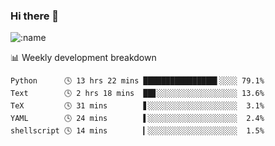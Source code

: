 ### Hi there 👋

<!--
**lv2020/lv2020** is a ✨ _special_ ✨ repository because its `README.md` (this file) appears on your GitHub profile.

Here are some ideas to get you started:

- 🔭 I’m currently working on ...
- 🌱 I’m currently learning ...
- 👯 I’m looking to collaborate on ...
- 🤔 I’m looking for help with ...
- 💬 Ask me about ...
- 📫 How to reach me: ...
- 😄 Pronouns: ...
- ⚡ Fun fact: ...
-->
![:name](https://count.getloli.com/get/@:lv2020)
 <!-- waka-box start -->
📊 Weekly development breakdown
```text
Python      🕓 13 hrs 22 mins ████████████████▌░░░░ 79.1%
Text        🕓 2 hrs 18 mins  ██▊░░░░░░░░░░░░░░░░░░ 13.6%
TeX         🕓 31 mins        ▋░░░░░░░░░░░░░░░░░░░░  3.1%
YAML        🕓 24 mins        ▌░░░░░░░░░░░░░░░░░░░░  2.4%
shellscript 🕓 14 mins        ▎░░░░░░░░░░░░░░░░░░░░  1.5%
```
<!-- Powered by https://github.com/YouEclipse/waka-box-go . -->
<!-- waka-box end -->
